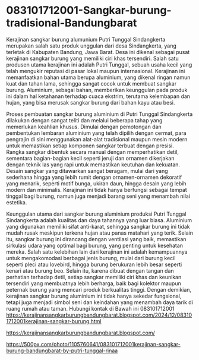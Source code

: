 # 083101712001-Sangkar-burung-tradisional-Bandungbarat
Kerajinan sangkar burung alumunium Putri Tunggal Sindangkerta merupakan salah satu produk unggulan dari desa Sindangkerta, yang terletak di Kabupaten Bandung, Jawa Barat. Desa ini dikenal sebagai pusat kerajinan sangkar burung yang memiliki ciri khas tersendiri. Salah satu produsen utama kerajinan ini adalah Putri Tunggal, sebuah usaha kecil yang telah mengukir reputasi di pasar lokal maupun internasional. Kerajinan ini memanfaatkan bahan utama berupa aluminium, yang dikenal ringan namun kuat dan tahan lama, sehingga sangat cocok untuk membuat sangkar burung. Aluminium, sebagai bahan, memberikan keunggulan pada produk ini dalam hal ketahanan terhadap cuaca ekstrim, terutama kelembapan dan hujan, yang bisa merusak sangkar burung dari bahan kayu atau besi.

Proses pembuatan sangkar burung aluminium di Putri Tunggal Sindangkerta dilakukan dengan sangat teliti dan melalui beberapa tahap yang memerlukan keahlian khusus. Dimulai dengan pemotongan dan pembentukan lembaran aluminium yang telah dipilih dengan cermat, para pengrajin di sini menggunakan alat-alat tradisional maupun mesin modern untuk memastikan setiap komponen sangkar terbuat dengan presisi. Rangka sangkar dibentuk secara manual dengan memperhatikan detil, sementara bagian-bagian kecil seperti jeruji dan ornamen dikerjakan dengan teknik las yang rapi untuk memastikan keutuhan dan kekuatan. Desain sangkar yang ditawarkan sangat beragam, mulai dari yang sederhana hingga yang lebih rumit dengan ornamen-ornamen dekoratif yang menarik, seperti motif bunga, ukiran daun, hingga desain yang lebih modern dan minimalis. Kerajinan ini tidak hanya berfungsi sebagai tempat tinggal bagi burung, namun juga menjadi barang seni yang menambah nilai estetika.

Keunggulan utama dari sangkar burung aluminium produksi Putri Tunggal Sindangkerta adalah kualitas dan daya tahannya yang luar biasa. Aluminium yang digunakan memiliki sifat anti-karat, sehingga sangkar burung ini tidak mudah rusak meskipun terkena hujan atau panas matahari yang terik. Selain itu, sangkar burung ini dirancang dengan ventilasi yang baik, memastikan sirkulasi udara yang optimal bagi burung, yang penting untuk kesehatan mereka. Salah satu kelebihan lain dari kerajinan ini adalah kemampuannya untuk mengakomodasi berbagai jenis burung, mulai dari burung kecil seperti pleci atau lovebird, hingga burung berukuran lebih besar seperti kenari atau burung beo. Selain itu, karena dibuat dengan tangan dan perhatian terhadap detil, setiap sangkar memiliki ciri khas dan keunikan tersendiri yang membuatnya lebih berharga, baik bagi kolektor maupun peternak burung yang mencari produk berkualitas tinggi. Dengan demikian, kerajinan sangkar burung aluminium ini tidak hanya sekedar fungsional, tetapi juga menjadi simbol seni dan keindahan yang menambah daya tarik di ruang rumah atau taman.
Hubungi kontak di Bawah ini
083101712001
https://kerajinansangkarburungbandungbarat.blogspot.com/2024/12/083101712001kerajinan-sangkar-burung.html

https://kerajinansangkarburungbandungbarat.blogspot.com/

https://500px.com/photo/1105760641/083101712001kerajinan-sangkar-burung-bandungbarat-by-putri-tunggal-rinaa
